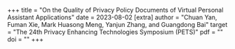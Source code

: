 +++
title = "On the Quality of Privacy Policy Documents of Virtual Personal Assistant Applications"
date = 2023-08-02
[extra]
author = "Chuan Yan, Fuman Xie, Mark Huasong Meng, Yanjun Zhang, and Guangdong Bai"
target = "The 24th Privacy Enhancing Technologies Symposium (PETS)"
pdf = ""
doi = "" 
+++
